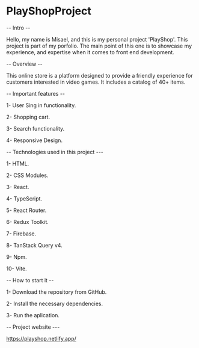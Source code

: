 # PlayShopProject

-- Intro --

Hello, my name is Misael, and this is my personal project 'PlayShop'.
This project is part of my porfolio. The main point of this one is to showcase my 
experience, and expertise when it comes to front end development.




-- Overview --

This online store is a platform designed to provide a friendly experience for customers interested in video games. 
It includes a catalog of 40+ items.




-- Important features --

1- User Sing in functionality.

2- Shopping cart.

3- Search functionality.

4- Responsive Design.




-- Technologies used in this project ---

1- HTML.

2- CSS Modules.

3- React.

4- TypeScript.

5- React Router.

6- Redux Toolkit.

7- Firebase.

8- TanStack Query v4.

9- Npm.

10- Vite.




-- How to start it --

1- Download the repository from GitHub.

2- Install the necessary dependencies.

3- Run the aplication.




-- Project website ---

https://playshop.netlify.app/











